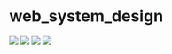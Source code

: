 # web_system_design

<div>
<img src="https://user-images.githubusercontent.com/35582991/60768730-82531400-a102-11e9-86da-ac645a753bac.png">
<img src="https://user-images.githubusercontent.com/35582991/60768735-8b43e580-a102-11e9-8518-e7accb3cabfb.png">
<img src="https://user-images.githubusercontent.com/35582991/60768741-9434b700-a102-11e9-8015-714d06714c9a.png">
<img src="https://user-images.githubusercontent.com/35582991/60768749-9dbe1f00-a102-11e9-8fd6-174eed18a81d.png">
</div>
